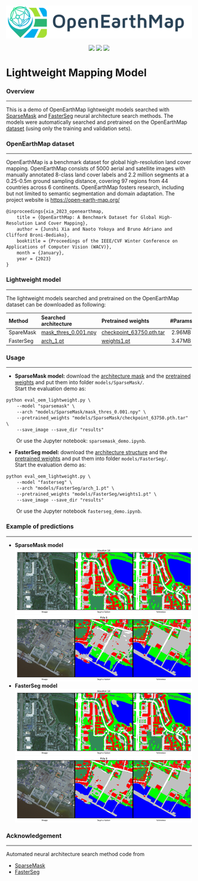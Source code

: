 <div align="center">
<p><img src="demo_data/oem_logo.png"></p>
<p>
    <a href="https://github.com/cliffbb/OEM-Lightweight/blob/main/LICENSE"><img src="https://img.shields.io/badge/License-MIT-<p>.svg?style=for-the-badge"></a>
    <a href="https://pytorch.org/get-started/previous-versions/"><img src="https://img.shields.io/badge/PYTORCH-1.12+-red?style=for-the-badge&logo=pytorch"></a>
    <a href="https://www.python.org/downloads/"><img src="https://img.shields.io/badge/PYTHON-3.7+-red?style=for-the-badge&logo=python&logoColor=white"></a>
</p>
</div>

# Lightweight Mapping Model
### Overview
___
This is a demo of OpenEarthMap lightweight models searched with
[SparseMask](https://arxiv.org/abs/1904.07642) and
[FasterSeg](https://arxiv.org/abs/1912.10917) neural architecture search methods. 
The models were automatically searched and pretrained on the OpenEarthMap 
[dataset](https://zenodo.org/record/7223446#.Y2Jj1OzP2Ak) 
(using only the training and validation sets).

### OpenEarthMap dataset
___
OpenEarthMap is a benchmark dataset for global high-resolution land cover mapping. 
OpenEarthMap consists of 5000 aerial and satellite images with manually annotated 
8-class land cover labels and 2.2 million segments at a 0.25-0.5m ground 
sampling distance, covering 97 regions from 44 countries across 6 continents. 
OpenEarthMap fosters research, including but not limited to semantic segmentation
and domain adaptation. The project website is https://open-earth-map.org/
```
@inproceedings{xia_2023_openearthmap,
    title = {OpenEarthMap: A Benchmark Dataset for Global High-Resolution Land Cover Mapping},
    author = {Junshi Xia and Naoto Yokoya and Bruno Adriano and Clifford Broni-Bediako},
    booktitle = {Proceedings of the IEEE/CVF Winter Conference on Applications of Computer Vision (WACV)},
    month = {January},
    year = {2023}
}
```

### Lightweight model
___
The lightweight models searched and pretrained on the OpenEarthMap dataset 
can be downloaded as following:

| Method    | Searched architecture   | Pretrained weights           | #Params |  FLOP   |
|:----------|:------------------------|:-----------------------------|:-------:|:-------:|
| SpareMask | [mask_thres_0.001.npy](https://drive.google.com/file/d/1WwE2pIHTb7xGql7xQ9TxeZ1pZmk2JhCl/view?usp=sharing)| [checkpoint_63750.pth.tar](https://drive.google.com/file/d/170o8NNBrrIBJqFdoeYCJoyKHvuub0v2k/view?usp=sharing) | 2.96MB  | 10.45GB |
| FasterSeg | [arch_1.pt](https://drive.google.com/file/d/12oDzi-sDnD_Y4CBONei_g2SZBMZ6cx-2/view?usp=sharing)           | [weights1.pt](https://drive.google.com/file/d/1BgCu1Rz2PvTPJzI_J97hNkr4HvlvI-pE/view?usp=sharing)              | 3.47MB  | 15.43GB |

### Usage
___
* **SparseMask model:** download the [architecture mask](https://drive.google.com/file/d/1WwE2pIHTb7xGql7xQ9TxeZ1pZmk2JhCl/view?usp=sharing) and the [pretrained weights](https://drive.google.com/file/d/170o8NNBrrIBJqFdoeYCJoyKHvuub0v2k/view?usp=sharing)
and put them into folder `models/SparseMask/`.   
Start the evaluation demo as:
```
python eval_oem_lightweight.py \
    --model "sparsemask" \
    --arch "models/SparseMask/mask_thres_0.001.npy" \
    --pretrained_weights "models/SparseMask/checkpoint_63750.pth.tar" \
    --save_image --save_dir "results" 
```   
&nbsp;&nbsp;&nbsp;&nbsp;&nbsp;&nbsp;
Or use the Jupyter notebook: `sparsemask_demo.ipynb`.

* **FasterSeg model:** download the [architecture structure](https://drive.google.com/file/d/12oDzi-sDnD_Y4CBONei_g2SZBMZ6cx-2/view?usp=sharing) and the [pretrained weights](https://drive.google.com/file/d/1BgCu1Rz2PvTPJzI_J97hNkr4HvlvI-pE/view?usp=sharing)
and put them into folder `models/FasterSeg/`.   
Start the evaluation demo as:
```
python eval_oem_lightweight.py \
    --model "fasterseg" \
    --arch "models/FasterSeg/arch_1.pt" \
    --pretrained_weights "models/FasterSeg/weights1.pt" \
    --save_image --save_dir "results" 
```
&nbsp;&nbsp;&nbsp;&nbsp;&nbsp;&nbsp;
Or use the Jupyter notebook `fasterseg_demo.ipynb`.

### Example of predictions
___
* **SparseMask model**   
![](demo_data/sparsemask1.png)    
![](demo_data/sparsemask2.png)
* **FasterSeg model**    
![](demo_data/fasterseg1.png)    
![](demo_data/fasterseg2.png)

### Acknowledgement
___
Automated neural architecture search method code from
* [SparseMask](https://github.com/wuhuikai/SparseMask)
* [FasterSeg](https://github.com/VITA-Group/FasterSeg)